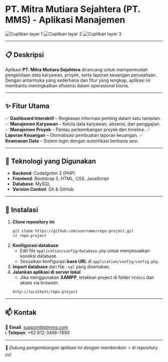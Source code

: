 # PT. Mitra Mutiara Sejahtera (PT. MMS) - Aplikasi Manajemen

![Cuplikan layar 1](https://github.com/user-attachments/assets/498309ac-0245-46ef-8693-0e210b4a87d5)
![Cuplikan layar 2](https://github.com/user-attachments/assets/97822ad1-a2b6-4993-8a1f-ce0db46deda3)
![Cuplikan layar 3](https://github.com/user-attachments/assets/2951d9a9-de62-49b6-96e9-153fbb975902)

---
## 📋 Deskripsi
Aplikasi **PT. Mitra Mutiara Sejahtera** dirancang untuk mempermudah pengelolaan data karyawan, proyek, serta laporan keuangan perusahaan. Dengan antarmuka yang sederhana dan fitur yang lengkap, aplikasi ini membantu meningkatkan efisiensi dalam operasional bisnis.

---
## ✨ Fitur Utama
✅ **Dashboard Interaktif** – Ringkasan informasi penting dalam satu tampilan.
✅ **Manajemen Karyawan** – Kelola data karyawan, absensi, dan penggajian.
✅ **Manajemen Proyek** – Pantau perkembangan proyek dan timeline.
✅ **Laporan Keuangan** – Otomatisasi pembuatan laporan keuangan.
✅ **Keamanan Data** – Sistem login dengan autentikasi berbasis sesi.

---
## 🚀 Teknologi yang Digunakan
- **Backend**: CodeIgniter 3 (PHP)
- **Frontend**: Bootstrap 5, HTML, CSS, JavaScript
- **Database**: MySQL
- **Version Control**: Git & GitHub

---
## 🔧 Instalasi
1. **Clone repository ini**
   ```bash
   git clone https://github.com/username/repo-project.git
   cd repo-project
   ```
2. **Konfigurasi database**
   - Edit file `application/config/database.php` untuk menyesuaikan koneksi database.
   - Sesuaikan konfigurasi **base URL** di `application/config/config.php`.
3. **Import database** dari file `.sql` yang disertakan.
4. **Jalankan aplikasi di server lokal**
   - Jika menggunakan **XAMPP**, letakkan project di folder `htdocs` dan akses via browser:
   ```arduino
   http://localhost/repo-project
   ```

---
## 📫 Kontak
📧 **Email**: [support@ptmms.com](mailto:support@ptmms.com)  
📞 **Telepon**: +62 812-3456-7890

---
🚀 *Dukung pengembangan aplikasi ini dengan memberikan ⭐ di repository ini!*

